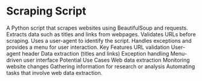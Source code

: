 # Scraping Script

A Python script that scrapes websites using BeautifulSoup and requests.
Extracts data such as titles and links from webpages.
Validates URLs before scraping.
Uses a user-agent to identify the script.
Handles exceptions and provides a menu for user interaction.
Key Features
URL validation
User-agent header
Data extraction (titles and links)
Exception handling
Menu-driven user interface
Potential Use Cases
Web data extraction
Monitoring website changes
Gathering information for research or analysis
Automating tasks that involve web data extraction.
